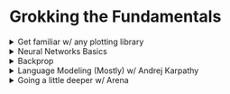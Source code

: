 # Grokking the Fundamentals

<details>

<summary>Get familiar w/ any plotting library</summary>

* I would recommend Plotly
  * If you're interested in Plotly, see [this](https://www.perfectlynormal.co.uk/blog-plotly-widgets) and play around for an hour or so while using Anki to memorize all the basics

</details>

<details>

<summary>Neural Networks Basics</summary>

* Videos
  * Watch up to (but not including) “backpropagation calculus” from 3Blue1Brown's Neural Networks [playlist](https://www.3blue1brown.com/topics/neural-networks)
  * **TODO:** add questions from Anki on basic neural net concepts&#x20;
* Revisit and complete the [coding page](coding.md) until the second stop.
* Practice
  * [How Does a Neural Network Really Work](https://www.kaggle.com/code/jhoward/how-does-a-neural-net-really-work)
  * [Linear Model and Neural Net From Scratch](https://www.kaggle.com/code/jhoward/linear-model-and-neural-net-from-scratch)
  * **How to practice** (relevant for all future Andrej Karpathy videos as well)
    * Run each cell and understand why it works. If you don't get it, ask GPT until you do. **Don't let your eyes glaze over and start skimming.**
      * Create a new cell that describes what the original cell does in comments. Include the basic functionality and hints for any particularly thorny implementation details as well as _why_.
      * Re-implement in your new cell&#x20;
    * Once you feel like you understand each cell, condense cells until each one represents a significant "chunk".&#x20;
      * Do the same process as above
    * Remove all hints and try to do the whole thing by yourself. At most, keep a bulleted list of all the high-level logical "chunks". &#x20;
    * Ideally, you want to now do the whole thing with new specifications (new dataset, slightly different architecture, etc).
  * (Recommended Bonus): go through the [fastbook version ](https://github.com/fastai/fastbook/blob/master/04_mnist_basics.ipynb)of this lesson. If you've already practiced extensively with the previous 2 notebooks, you can go through this relatively quickly and just understand each cell.&#x20;
* Revisit and complete the [last section of the coding page](coding.md#getting-better-with-tensors).

</details>

<details>

<summary>Backprop</summary>

* Watch either or both of Artem Kirsanov's [lovely explainer](https://youtu.be/SmZmBKc7Lrs) on backprop and 3B1B's [backpropagation calculus](https://www.3blue1brown.com/lessons/backpropagation-calculus) (definitely read through the text after watching the video; it helps a lot with clarification)
* Watch Andrej Karpathy's lecture on [neural networks](https://youtu.be/VMj-3S1tku0) (it's okay if some of the exact backprop stuff doesn't make complete sense quite yet)
  * For all Andrej Karpathy videos, make sure you read the descriptions. They usually have Colab notebooks to follow along in and questions + exercises.&#x20;
    * I would recommend either following along in the Colab notebook provided but pausing every so often to re-implement yourself or just following along and implementing in a separate Colab notebook. Also, always try to work on at least one of the exercises.&#x20;
* Progress check
  * Really, truly, genuinely understand that a neural net is basically just a function that is trying to fit some points in a space in a way that allows it to predict future points with as much accuracy as possible. Artem Kirsanov's video builds some good intuition for that.&#x20;
    * If you've taken a statistics class and remember looking at least-squares regression lines, just think of a neural network as a more complicated form of that.&#x20;
      * Now, if you'll recall things like underfitting/overfitting, being wary of extrapolation, using metrics and other graphs to evaluate fit, and the impact that outliers can have on the line, things will feel very familiar as you continue to watch Andrej Karpathy videos in future sections.
  * Understand this (from Neel Nanda): backprop is just the chain rule on multivariate functions.
  * By now you should have a solid grok on backprop. Find other resources if you don't.&#x20;

- [Become a backprop ninja part 1](https://arena3-chapter0-fundamentals.streamlit.app/\[0.4]_Backprop) :)
  * A lot might feel repetitive so skim if necessary. The last section is definitely worthwhile in it's entirety.&#x20;
  * Note: When I first went through ARENA, I didn't notice the colab notebooks at the top and was doing everything in my own Jupyter notebook. Definitely use the colab notebook provided for exercises to check your answers.&#x20;

</details>

<details>

<summary>Language Modeling (Mostly) w/ Andrej Karpathy </summary>

* **Meta-note**: for each video that has exercises in the description, try to answer all the questions and do at least one of the coding exercises. I didn't think to check the description until I looked at the videos again while linking them here. I have answers to some of them [here](https://github.com/Vihaan3/Karpathy-Exercises/tree/main). &#x20;
* [Language Modeling Part 1: Makemore](https://www.youtube.com/watch?v=PaCmpygFfXo)
  * Make sure you understand all of the Pytorch operations
  * Explain broadcasting
  * What is negative log-likelihood?
  * What is softmax?
  * What were the two different models trained in the video? What are the key differences? Why might you prefer the second over the first (even if they have near-identical results as of now)?
* [Language Modeling Part 2: MLP](https://youtu.be/TCH_1BHY58I)
  * Why do you split into train/dev/test splits? Roughly what proportions are standard?
  * Why do you use minibatches? This video builds good intuition to what 3b1b mentions here: [https://youtu.be/Ilg3gGewQ5U?t=613](https://youtu.be/Ilg3gGewQ5U?t=613).
  * How do you find a good initial learning rate?
* [Language Modeling Part 3: MLP Internals](https://youtu.be/P6sfmUTpUmc)
  * Explain Kaiming init.&#x20;
    * Why do you even want to use it?&#x20;
    * How do you do it?
    * Why was it a breakthrough?
  * Repeat the above for batchnorm.
  * Take note of the different visualizations. What is each of them supposed to tell you? What do they look like when things are good? What do they look like when things are broken?
    * Make sure you can reproduce the visualizations using whatever plotting library you've learned.&#x20;
* [Become a backprop ninja part 2](https://youtu.be/q8SA3rM6ckI) :).
  * Do your best. I think it really helps build intuition for how gradients "flow" through a neural net.
* [Language Modeling Part 4: Wavenet](https://youtu.be/t3YJ5hKiMQ0)
* You'll notice that there are still a couple of videos left in Andrej's course. That's not a mistake! We'll get back them later.

</details>

<details>

<summary>Going a little deeper w/ Arena</summary>

* [Ray Tracing](https://arena3-chapter0-fundamentals.streamlit.app/\[0.1]_Ray_Tracing): I didn't do this during my first pass through the ARENA material, and I found that it was actually really helpful for upskilling w/ Pytorch.&#x20;
* [CNNs and ResNets](https://arena3-chapter0-fundamentals.streamlit.app/\[0.2]_CNNs_&_ResNets): This will probably feel somewhat familiar to the later Karpathy videos, and you can skip around a bit but I think it's good practice w/ Pytorch modules.
* [Optimization](https://arena3-chapter0-fundamentals.streamlit.app/\[0.3]_Optimization): This is a really important chapter. **TODO:** add intuition questions from Anki.
* [GANs and VAEs](https://arena3-chapter0-fundamentals.streamlit.app/\[0.5]_VAEs_&_GANs): Don't feel like there's that much conceptually new covered (besides the intro to VAEs and GANs) but I thought it was a nice way to tie everything in this section together.&#x20;

</details>
